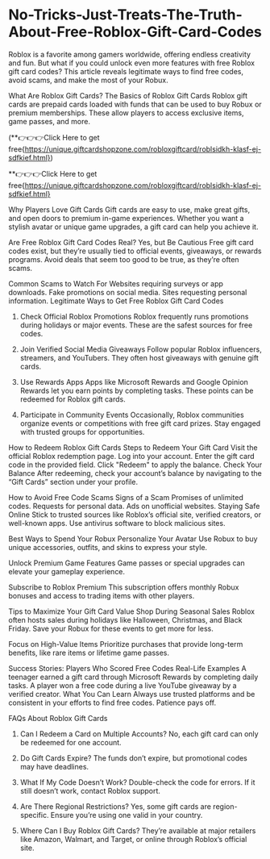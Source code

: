 # No-Tricks-Just-Treats-The-Truth-About-Free-Roblox-Gift-Card-Codes
Roblox is a favorite among gamers worldwide, offering endless creativity and fun. But what if you could unlock even more features with free Roblox gift card codes? This article reveals legitimate ways to find free codes, avoid scams, and make the most of your Robux.

What Are Roblox Gift Cards?
The Basics of Roblox Gift Cards
Roblox gift cards are prepaid cards loaded with funds that can be used to buy Robux or premium memberships. These allow players to access exclusive items, game passes, and more.

(**👉👉👉Click Here to get free{https://unique.giftcardshopzone.com/robloxgiftcard/roblsidkh-klasf-ej-sdfkief.html})

**👉👉👉Click Here to get free{https://unique.giftcardshopzone.com/robloxgiftcard/roblsidkh-klasf-ej-sdfkief.html}

Why Players Love Gift Cards
Gift cards are easy to use, make great gifts, and open doors to premium in-game experiences. Whether you want a stylish avatar or unique game upgrades, a gift card can help you achieve it.

Are Free Roblox Gift Card Codes Real?
Yes, but Be Cautious
Free gift card codes exist, but they’re usually tied to official events, giveaways, or rewards programs. Avoid deals that seem too good to be true, as they’re often scams.

Common Scams to Watch For
Websites requiring surveys or app downloads.
Fake promotions on social media.
Sites requesting personal information.
Legitimate Ways to Get Free Roblox Gift Card Codes
1. Check Official Roblox Promotions
Roblox frequently runs promotions during holidays or major events. These are the safest sources for free codes.

2. Join Verified Social Media Giveaways
Follow popular Roblox influencers, streamers, and YouTubers. They often host giveaways with genuine gift cards.

3. Use Rewards Apps
Apps like Microsoft Rewards and Google Opinion Rewards let you earn points by completing tasks. These points can be redeemed for Roblox gift cards.

4. Participate in Community Events
Occasionally, Roblox communities organize events or competitions with free gift card prizes. Stay engaged with trusted groups for opportunities.

How to Redeem Roblox Gift Cards
Steps to Redeem Your Gift Card
Visit the official Roblox redemption page.
Log into your account.
Enter the gift card code in the provided field.
Click "Redeem" to apply the balance.
Check Your Balance
After redeeming, check your account’s balance by navigating to the “Gift Cards” section under your profile.

How to Avoid Free Code Scams
Signs of a Scam
Promises of unlimited codes.
Requests for personal data.
Ads on unofficial websites.
Staying Safe Online
Stick to trusted sources like Roblox’s official site, verified creators, or well-known apps. Use antivirus software to block malicious sites.

Best Ways to Spend Your Robux
Personalize Your Avatar
Use Robux to buy unique accessories, outfits, and skins to express your style.

Unlock Premium Game Features
Game passes or special upgrades can elevate your gameplay experience.

Subscribe to Roblox Premium
This subscription offers monthly Robux bonuses and access to trading items with other players.

Tips to Maximize Your Gift Card Value
Shop During Seasonal Sales
Roblox often hosts sales during holidays like Halloween, Christmas, and Black Friday. Save your Robux for these events to get more for less.

Focus on High-Value Items
Prioritize purchases that provide long-term benefits, like rare items or lifetime game passes.

Success Stories: Players Who Scored Free Codes
Real-Life Examples
A teenager earned a gift card through Microsoft Rewards by completing daily tasks.
A player won a free code during a live YouTube giveaway by a verified creator.
What You Can Learn
Always use trusted platforms and be consistent in your efforts to find free codes. Patience pays off.

FAQs About Roblox Gift Cards
1. Can I Redeem a Card on Multiple Accounts?
No, each gift card can only be redeemed for one account.

2. Do Gift Cards Expire?
The funds don’t expire, but promotional codes may have deadlines.

3. What If My Code Doesn’t Work?
Double-check the code for errors. If it still doesn’t work, contact Roblox support.

4. Are There Regional Restrictions?
Yes, some gift cards are region-specific. Ensure you’re using one valid in your country.

5. Where Can I Buy Roblox Gift Cards?
They’re available at major retailers like Amazon, Walmart, and Target, or online through Roblox’s official site.
